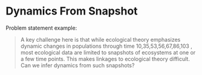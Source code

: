 # Dynamics From Snapshot

Problem statement example: 

> A key challenge here is that while ecological theory emphasizes dynamic changes in populations through time 10,35,53,56,67,86,103 , most ecological data are limited to snapshots of ecosystems at one or a few time points. This makes linkages to ecological theory difficult. Can we infer dynamics from such snapshots? 